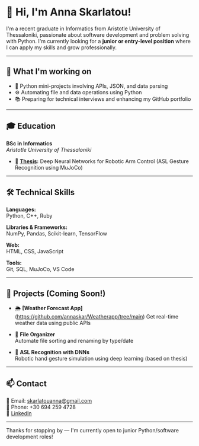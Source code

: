 # 👋 Hi, I'm Anna Skarlatou!

I'm a recent graduate in Informatics from Aristotle University of Thessaloniki, passionate about software development and problem solving with Python. I'm currently looking for a **junior or entry-level position** where I can apply my skills and grow professionally.

---

## 💼 What I'm working on

- 🐍 Python mini-projects involving APIs, JSON, and data parsing  
- ⚙️ Automating file and data operations using Python  
- 📚 Preparing for technical interviews and enhancing my GitHub portfolio  

---

## 🎓 Education

**BSc in Informatics**  
*Aristotle University of Thessaloniki*  

- 🧠 **[Thesis](https://github.com/annaskar/MujocoHand_sign_language.git):** Deep Neural Networks for Robotic Arm Control (ASL Gesture Recognition using MuJoCo)
---

## 🛠️ Technical Skills

**Languages:**  
Python, C++, Ruby

**Libraries & Frameworks:**  
NumPy, Pandas, Scikit-learn, TensorFlow

**Web:**  
HTML, CSS, JavaScript

**Tools:**  
Git, SQL, MuJoCo, VS Code

---

## 📂 Projects (Coming Soon!)

- 🌦️ **[Weather Forecast App]**  (https://github.com/annaskar/Weatherapp/tree/main)
  Get real-time weather data using public APIs

- 📁 **File Organizer**  
  Automate file sorting and renaming by type/date

- 🤖 **ASL Recognition with DNNs**  
  Robotic hand gesture simulation using deep learning (based on thesis)

---


## 📫 Contact

📧 Email: skarlatouanna@gmail.com  
📱 Phone: +30 694 259 4728  
🔗 [LinkedIn](https://www.linkedin.com/in/anna-skarlatou-20051223b/) <!-- <-- Update with your actual LinkedIn link -->

---

Thanks for stopping by — I'm currently open to junior Python/software development roles!
